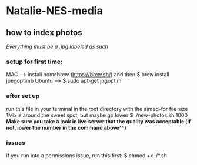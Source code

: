 # Natalie-NES-media

## how to index photos
*Everything must be a .jpg labeled as such*

### setup for first time:
MAC      --> install homebrew (https://brew.sh/) and then $ brew install jpegoptimb
Ubuntu   --> $ sudo apt-get jpgoptim    


### after set up
run this file in your terminal in the root directory with the aimed-for file size 1Mb is around the sweet spot, but maybe go lower
    $ ./new-photos.sh 1000
**Make sure you take a look in live server that the quality was acceptable (if not, lower the number in the command above^^)**

### issues
if you run into a permissions issue, run this first:
    $ chmod +x ./*.sh
